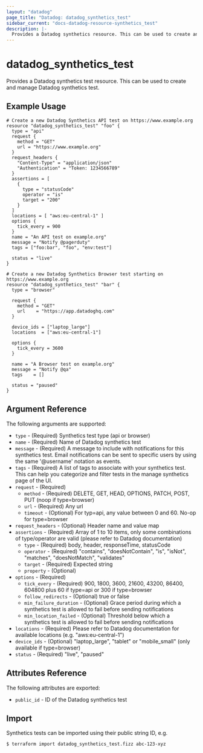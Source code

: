 ```yaml
---
layout: "datadog"
page_title: "Datadog: datadog_synthetics_test"
sidebar_current: "docs-datadog-resource-synthetics_test"
description: |-
  Provides a Datadog synthetics resource. This can be used to create and manage synthetics.
---
```


# datadog_synthetics_test

Provides a Datadog synthetics test resource. This can be used to create and manage Datadog synthetics test.

## Example Usage

```hcl
# Create a new Datadog Synthetics API test on https://www.example.org
resource "datadog_synthetics_test" "foo" {
  type = "api"
  request {
    method = "GET"
    url = "https://www.example.org"
  }
  request_headers {
    "Content-Type" = "application/json"
    "Authentication" = "Token: 1234566789"
  }
  assertions = [
    {
      type = "statusCode"
      operator = "is"
      target = "200"
    }
  ]
  locations = [ "aws:eu-central-1" ]
  options {
    tick_every = 900
  }
  name = "An API test on example.org"
  message = "Notify @pagerduty"
  tags = ["foo:bar", "foo", "env:test"]

  status = "live"
}

# Create a new Datadog Synthetics Browser test starting on https://www.example.org
resource "datadog_synthetics_test" "bar" {
  type = "browser"

  request {
    method = "GET"
    url    = "https://app.datadoghq.com"
  }

  device_ids = ["laptop_large"]
  locations  = ["aws:eu-central-1"]

  options {
    tick_every = 3600
  }

  name = "A Browser test on example.org"
  message = "Notify @qa"
  tags    = []

  status = "paused"
}
```

## Argument Reference

The following arguments are supported:

- `type` - (Required) Synthetics test type (api or browser)
- `name` - (Required) Name of Datadog synthetics test
- `message` - (Required) A message to include with notifications for this synthetics test.
  Email notifications can be sent to specific users by using the same '@username' notation as events.
- `tags` - (Required) A list of tags to associate with your synthetics test. This can help you categorize and filter tests in the manage synthetics page of the UI.
- `request` - (Required)
  - `method` - (Required) DELETE, GET, HEAD, OPTIONS, PATCH, POST, PUT (noop if type=browser)
  - `url` - (Required) Any url
  - `timeout` - (Optional) For typ=api, any value between 0 and 60. No-op for type=browser
- `request_headers` - (Optional) Header name and value map
- `assertions` - (Required) Array of 1 to 10 items, only some combinations of type/operator are valid (please refer to Datadog documentation)
  - `type` - (Required) body, header, responseTime, statusCode
  - `operator` - (Required) "contains", "doesNotContain", "is", "isNot", "matches", "doesNotMatch", "validates"
  - `target` - (Required) Expected string
  - `property` - (Optional)
- `options` - (Required)
  - `tick_every` - (Required) 900, 1800, 3600, 21600, 43200, 86400, 604800 plus 60 if type=api or 300 if type=browser
  - `follow_redirects` - (Optional) true or false
  - `min_failure_duration` - (Optional) Grace period during which a synthetics test is allowed to fail before sending notifications
  - `min_location_failed` - (Optional) Threshold below which a synthetics test is allowed to fail before sending notifications
- `locations` - (Required) Please refer to Datadog documentation for available locations (e.g. "aws:eu-central-1")
- `device_ids` - (Optional) "laptop_large", "tablet" or "mobile_small" (only available if type=browser)
- `status` - (Required) "live", "paused"

## Attributes Reference

The following attributes are exported:

- `public_id` - ID of the Datadog synthetics test

## Import

Synthetics tests can be imported using their public string ID, e.g.

```
$ terraform import datadog_synthetics_test.fizz abc-123-xyz
```
